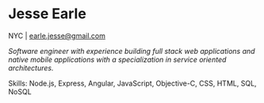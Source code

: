 # Jesse Earle

NYC | earle.jesse@gmail.com

_Software engineer with experience building full stack web applications and native mobile applications with a specialization in service oriented architectures._

Skills: Node.js, Express, Angular, JavaScript, Objective-C, CSS, HTML, SQL, NoSQL